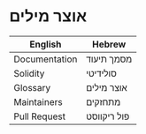# אוצר מילים

| English       | Hebrew      |
| ------------- | ----------- |
| Documentation | מסמך תיעוד  |
| Solidity      | סולידיטי    |
| Glossary      | אוצר מילים  |
| Maintainers   | מתחזקים     |
| Pull Request  | פול ריקווסט |
